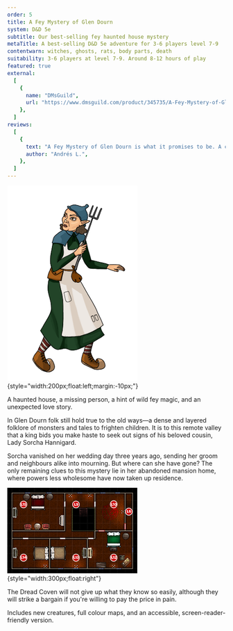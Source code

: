 ```yaml
---
order: 5
title: A Fey Mystery of Glen Dourn
system: D&D 5e
subtitle: Our best-selling fey haunted house mystery
metaTitle: A best-selling D&D 5e adventure for 3-6 players level 7-9
contentwarn: witches, ghosts, rats, body parts, death
suitability: 3-6 players at level 7-9. Around 8-12 hours of play
featured: true
external:
  [
    {
      name: "DMsGuild",
      url: "https://www.dmsguild.com/product/345735/A-Fey-Mystery-of-Glen-Dourn",
    },
  ]
reviews:
  [
    {
      text: "A Fey Mystery of Glen Dourn is what it promises to be. A creepy adventure on an abandoned house with vines and thorns all over the place... What calls most my attention, however, is its prose. We are used to see D&D adventures written in a minimalistic and simple way, yet the author managed to write in a really evocative and flavourful manner without being too complex.",
      author: "Andrés L.",
    },
  ]
---
```


![](marie.png){style="width:200px;float:left;margin:-10px;"}

A haunted house, a missing person, a hint of wild fey magic, and an unexpected love story.

In Glen Dourn folk still hold true to the old ways—a dense and layered folklore of monsters and tales to frighten children. It is to this remote valley that a king bids you make haste to seek out signs of his beloved cousin, Lady Sorcha Hannigard.

Sorcha vanished on her wedding day three years ago, sending her groom and neighbours alike into mourning. But where can she have gone? The only remaining clues to this mystery lie in her abandoned mansion home, where powers less wholesome have now taken up residence.

![](map.png){style="width:300px;float:right"}

The Dread Coven will not give up what they know so easily, although they will strike a bargain if you're willing to pay the price in pain.

Includes new creatures, full colour maps, and an accessible, screen-reader-friendly version.
